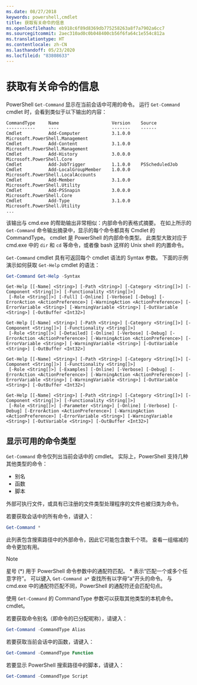 ```yaml
---
ms.date: 08/27/2018
keywords: powershell,cmdlet
title: 获取有关命令的信息
ms.openlocfilehash: eb918c6f89d8369db775258263a8f7a7902a6cc7
ms.sourcegitcommit: 2aec310ad0c0b048400cb56f6fa64c1e554c812a
ms.translationtype: HT
ms.contentlocale: zh-CN
ms.lasthandoff: 05/23/2020
ms.locfileid: "83808633"
---
```

# <a name="getting-information-about-commands"></a>获取有关命令的信息

PowerShell `Get-Command` 显示在当前会话中可用的命令。
运行 `Get-Command` cmdlet 时，会看到类似于以下输出的内容：

```output
CommandType     Name                    Version    Source
-----------     ----                    -------    ------
Cmdlet          Add-Computer            3.1.0.0    Microsoft.PowerShell.Management
Cmdlet          Add-Content             3.1.0.0    Microsoft.PowerShell.Management
Cmdlet          Add-History             3.0.0.0    Microsoft.PowerShell.Core
Cmdlet          Add-JobTrigger          1.1.0.0    PSScheduledJob
Cmdlet          Add-LocalGroupMember    1.0.0.0    Microsoft.PowerShell.LocalAccounts
Cmdlet          Add-Member              3.1.0.0    Microsoft.PowerShell.Utility
Cmdlet          Add-PSSnapin            3.0.0.0    Microsoft.PowerShell.Core
Cmdlet          Add-Type                3.1.0.0    Microsoft.PowerShell.Utility
...
```

该输出与 cmd.exe  的帮助输出非常相似：内部命令的表格式摘要。 在如上所示的 `Get-Command` 命令输出摘录中，显示的每个命令都具有 Cmdlet 的 CommandType。 cmdlet 是 PowerShell 的内部命令类型。 此类型大致对应于 cmd.exe 中的 `dir` 和 `cd` 等命令，或者像 bash 这样的 Unix shell 的内置命令。

`Get-Command` cmdlet 具有可返回每个 cmdlet 语法的 Syntax  参数。 下面的示例演示如何获取 `Get-Help` cmdlet 的语法：

```powershell
Get-Command Get-Help -Syntax
```

```output
Get-Help [[-Name] <String>] [-Path <String>] [-Category <String[]>] [-Component <String[]>] [-Functionality <String[]>]
 [-Role <String[]>] [-Full] [-Online] [-Verbose] [-Debug] [-ErrorAction <ActionPreference>] [-WarningAction <ActionPreference>] [-ErrorVariable <String>] [-WarningVariable <String>] [-OutVariable <String>] [-OutBuffer <Int32>]

Get-Help [[-Name] <String>] [-Path <String>] [-Category <String[]>] [-Component <String[]>] [-Functionality <String[]>]
 [-Role <String[]>] [-Detailed] [-Online] [-Verbose] [-Debug] [-ErrorAction <ActionPreference>] [-WarningAction <ActionPreference>] [-ErrorVariable <String>] [-WarningVariable <String>] [-OutVariable <String>] [-OutBuffer <Int32>]

Get-Help [[-Name] <String>] [-Path <String>] [-Category <String[]>] [-Component <String[]>] [-Functionality <String[]>]
 [-Role <String[]>] [-Examples] [-Online] [-Verbose] [-Debug] [-ErrorAction <ActionPreference>] [-WarningAction <ActionPreference>] [-ErrorVariable <String>] [-WarningVariable <String>] [-OutVariable <String>] [-OutBuffer <Int32>]

Get-Help [[-Name] <String>] [-Path <String>] [-Category <String[]>] [-Component <String[]>] [-Functionality <String[]>]
 [-Role <String[]>] [-Parameter <String>] [-Online] [-Verbose] [-Debug] [-ErrorAction <ActionPreference>] [-WarningAction <ActionPreference>] [-ErrorVariable <String>] [-WarningVariable <String>] [-OutVariable <String>] [-OutBuffer <Int32>]
```

## <a name="displaying-available-command-by-type"></a>显示可用的命令类型

`Get-Command` 命令仅列出当前会话中的 cmdlet。 实际上，PowerShell 支持几种其他类型的命令：

- 别名
- 函数
- 脚本

外部可执行文件，或具有已注册的文件类型处理程序的文件也被归类为命令。

若要获取会话中的所有命令，请键入：

```powershell
Get-Command *
```

此列表包含搜索路径中的外部命令，因此它可能包含数千个项。
查看一组缩减的命令更加有用。

> [!NOTE]
> 星号 (\*) 用于 PowerShell 命令参数中的通配符匹配。 \* 表示“匹配一个或多个任意字符”。 可以键入 `Get-Command a*` 查找所有以字母“a”开头的命令。 与 cmd.exe  中的通配符匹配不同，PowerShell 的通配符还会匹配句点。

使用 `Get-Command` 的 CommandType 参数可以获取其他类型的本机命令。
cmdlet。

若要获取命令别名（即命令的已分配昵称），请键入：

```powershell
Get-Command -CommandType Alias
```

若要获取当前会话中的函数，请键入：

```powershell
Get-Command -CommandType Function
```

若要显示 PowerShell 搜索路径中的脚本，请键入：

```powershell
Get-Command -CommandType Script
```
